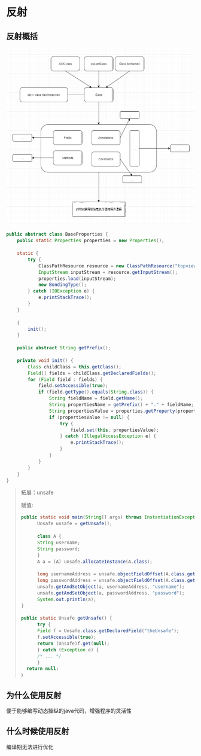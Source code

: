 # 反射

## 反射概括

![](reflex.jpg)

```java
public abstract class BaseProperties {
    public static Properties properties = new Properties();

    static {
        try {
            ClassPathResource resource = new ClassPathResource("topview-utils.properties");
            InputStream inputStream = resource.getInputStream();
            properties.load(inputStream);
            new BondingType();
        } catch (IOException e) {
            e.printStackTrace();
        }
    }

    {
        init();
    }

    public abstract String getPrefix();

    private void init() {
        Class childClass = this.getClass();
        Field[] fields = childClass.getDeclaredFields();
        for (Field field : fields) {
            field.setAccessible(true);
            if (field.getType().equals(String.class)) {
                String fieldName = field.getName();
                String propertiesName = getPrefix() + "." + fieldName;
                String propertiesValue = properties.getProperty(propertiesName);
                if (propertiesValue != null) {
                    try {
                        field.set(this, propertiesValue);
                    } catch (IllegalAccessException e) {
                        e.printStackTrace();
                    }
                }
            }
        }
    }
}
```

> 拓展：unsafe
>
> 赋值:
>
> ```java
> public static void main(String[] args) throws InstantiationException, NoSuchFieldException {
>   	Unsafe unsafe = getUnsafe();
>
>   	class A {
>     	String username;
>     	String password;
>   	}
>   	A a = (A) unsafe.allocateInstance(A.class);
>
>   	long usernameAddress = unsafe.objectFieldOffset(A.class.getDeclaredField("username"));
>   	long passwordAddress = unsafe.objectFieldOffset(A.class.getDeclaredField("password"));
>   	unsafe.getAndSetObject(a, usernameAddress, "username");
>   	unsafe.getAndSetObject(a, passwordAddress, "password");
>   	System.out.println(a);
> }
>
> public static Unsafe getUnsafe() {
>   	try {
>     	Field f = Unsafe.class.getDeclaredField("theUnsafe");
>     	f.setAccessible(true);
>     	return (Unsafe)f.get(null);
>   	} catch (Exception e) {
>     	/* ... */
>   	}
>  	return null;
> ｝
> ```

## 为什么使用反射

便于能够编写动态操纵的java代码，增强程序的灵活性

## 什么时候使用反射

编译期无法进行优化